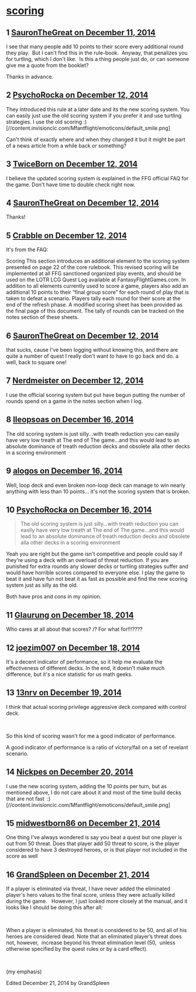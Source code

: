 # [scoring](https://community.fantasyflightgames.com/topic/128929-scoring/)

## 1 [SauronTheGreat on December 11, 2014](https://community.fantasyflightgames.com/topic/128929-scoring/?do=findComment&comment=1364496)

I see that many people add 10 points to their score every additional round they play.  But I can't find this in the rule-book.  Anyway, that penalizes you for turtling, which I don't like.  Is this a thing people just do, or can someone give me a quote from the booklet?

Thanks in advance.

## 2 [PsychoRocka on December 12, 2014](https://community.fantasyflightgames.com/topic/128929-scoring/?do=findComment&comment=1364588)

They introduced this rule at a later date and its the new scoring system. You can easily just use the old scoring system if you prefer it and use turtling strategies. I use the old scoring :) [//content.invisioncic.com/Mfantflight/emoticons/default_smile.png]

Can't think of exactly where and when they changed it but it might be part of a news article from a while back or something?

## 3 [TwiceBorn on December 12, 2014](https://community.fantasyflightgames.com/topic/128929-scoring/?do=findComment&comment=1364663)

I believe the updated scoring system is explained in the FFG official FAQ for the game. Don't have time to double check right now.

## 4 [SauronTheGreat on December 12, 2014](https://community.fantasyflightgames.com/topic/128929-scoring/?do=findComment&comment=1364666)

Thanks!

## 5 [Crabble on December 12, 2014](https://community.fantasyflightgames.com/topic/128929-scoring/?do=findComment&comment=1364939)

It's from the FAQ:

Scoring
This section introduces an additional element to the scoring system presented on page 22 of the core rulebook. This revised scoring will be implemented at all FFG sanctioned organized play events, and should be used on the LOTR LCG Quest Log available at FantasyFlightGames.com.
In addition to all elements currently used to score a game, players also add an additional 10 points to their “final group score” for each round of play that is taken to defeat a scenario. Players tally each round for their score at the end of the refresh phase.
A modified scoring sheet has been provided as the final page of this document. The tally of rounds can be tracked on the notes section of these sheets.

## 6 [SauronTheGreat on December 12, 2014](https://community.fantasyflightgames.com/topic/128929-scoring/?do=findComment&comment=1364968)

that sucks, cause I've been logging without knowing this, and there are quite a number of quest I really don't want to have to go back and do. a well, back to square one!

## 7 [Nerdmeister on December 12, 2014](https://community.fantasyflightgames.com/topic/128929-scoring/?do=findComment&comment=1364999)

I use the official scoring system but put have begun putting the number of rounds spend on a game in the notes section when I log.

## 8 [Ileopsoas on December 16, 2014](https://community.fantasyflightgames.com/topic/128929-scoring/?do=findComment&comment=1368907)

The old scoring system is just silly...with treath reduction you can easily have very low treath at The end of The game...and this would lead to an absolute dominance of treath reduction decks and obsolete alla other decks in a scoring environment

## 9 [alogos on December 16, 2014](https://community.fantasyflightgames.com/topic/128929-scoring/?do=findComment&comment=1368922)

Well, loop deck and even broken non-loop deck can manage to win nearly anything with less than 10 points... it's not the scoring system that is broken.

## 10 [PsychoRocka on December 16, 2014](https://community.fantasyflightgames.com/topic/128929-scoring/?do=findComment&comment=1368931)

> The old scoring system is just silly...with treath reduction you can easily have very low treath at The end of The game...and this would lead to an absolute dominance of treath reduction decks and obsolete alla other decks in a scoring environment

Yeah you are right but the game isn't competitive and people could say if they're using a deck with an overload of threat reduction. If you are punished for extra rounds any slower decks or turtling strategies suffer and would have horrible scores compared to everyone else. I play the game to beat it and have fun not beat it as fast as possible and find the new scoring system just as silly as the old.

Both have pros and cons in my opinion.

## 11 [Glaurung on December 18, 2014](https://community.fantasyflightgames.com/topic/128929-scoring/?do=findComment&comment=1371183)

Who cares at all about that scores? /? For what for!!!????

## 12 [joezim007 on December 18, 2014](https://community.fantasyflightgames.com/topic/128929-scoring/?do=findComment&comment=1371526)

It's a decent indicator of performance, so it help me evaluate the effectiveness of different decks. In the end, it doesn't make much difference, but it's a nice statistic for us math geeks.

## 13 [13nrv on December 19, 2014](https://community.fantasyflightgames.com/topic/128929-scoring/?do=findComment&comment=1372148)

I think that actual scoring privilege aggressive deck compared with control deck.

 

So this kind of scoring wasn't for me a good indicator of performance.

A good indicator of performance is a ratio of victory/fail on a set of revelant scenario.

## 14 [Nickpes on December 20, 2014](https://community.fantasyflightgames.com/topic/128929-scoring/?do=findComment&comment=1373995)

I use the new scoring system, adding the 10 points per turn, but as mentioned above, I do not care about it and most of the time build decks that are not fast  :) [//content.invisioncic.com/Mfantflight/emoticons/default_smile.png]

## 15 [midwestborn86 on December 21, 2014](https://community.fantasyflightgames.com/topic/128929-scoring/?do=findComment&comment=1375414)

One thing I've always wondered is say you beat a quest but one player is out from 50 threat. Does that player add 50 threat to score, is the player considered to have 3 destroyed heroes, or is that player not included in the score as well

## 16 [GrandSpleen on December 21, 2014](https://community.fantasyflightgames.com/topic/128929-scoring/?do=findComment&comment=1375441)

If a player is eliminated via threat, I have never added the eliminated player's hero values to the final score, unless they were actually killed during the game.   However, I just looked more closely at the manual, and it looks like I should be doing this after all:

 

When a player is eliminated, his threat is considered to be 50, and all of his heroes are considered dead. Note that an eliminated player’s threat does not, however,  increase beyond his threat elimination level (50,  unless otherwise specified by the quest rules or by a card effect). 

 

(my emphasis)

Edited December 21, 2014 by GrandSpleen

